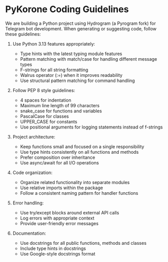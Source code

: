 # PyKorone Coding Guidelines

We are building a Python project using Hydrogram (a Pyrogram fork) for Telegram bot development. When generating or suggesting code, follow these guidelines:

1. Use Python 3.13 features appropriately:
   - Type hints with the latest typing module features
   - Pattern matching with match/case for handling different message types
   - F-strings for all string formatting
   - Walrus operator (:=) when it improves readability
   - Use structural pattern matching for command handling

2. Follow PEP 8 style guidelines:
   - 4 spaces for indentation
   - Maximum line length of 99 characters
   - snake_case for functions and variables
   - PascalCase for classes
   - UPPER_CASE for constants
   - Use positional arguments for logging statements instead of f-strings

3. Project architecture:
   - Keep functions small and focused on a single responsibility
   - Use type hints consistently on all functions and methods
   - Prefer composition over inheritance
   - Use async/await for all I/O operations

4. Code organization:
   - Organize related functionality into separate modules
   - Use relative imports within the package
   - Follow a consistent naming pattern for handler functions

5. Error handling:
   - Use try/except blocks around external API calls
   - Log errors with appropriate context
   - Provide user-friendly error messages

6. Documentation:
    - Use docstrings for all public functions, methods and classes
    - Include type hints in docstrings
    - Use Google-style docstrings format
